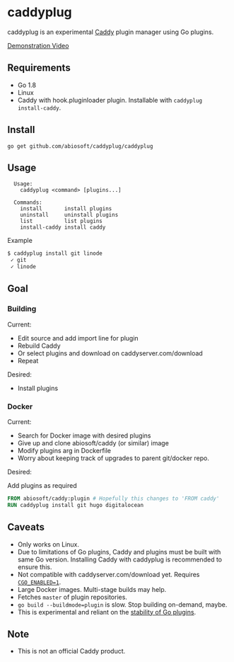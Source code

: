 caddyplug
=========

caddyplug is an experimental [Caddy](https://caddyserver.com) plugin manager using Go plugins.

[Demonstration Video](https://youtu.be/uKSgHhh6-rA)

## Requirements
* Go 1.8
* Linux
* Caddy with hook.pluginloader plugin. Installable with `caddyplug install-caddy`.

## Install
```
go get github.com/abiosoft/caddyplug/caddyplug
```

## Usage
```
  Usage:
    caddyplug <command> [plugins...]

  Commands:
    install       install plugins
    uninstall     uninstall plugins
    list          list plugins
    install-caddy install caddy
```

Example
```sh
$ caddyplug install git linode
 ✓ git
 ✓ linode
```

## Goal
### Building
Current: 
* Edit source and add import line for plugin
* Rebuild Caddy
* Or select plugins and download on caddyserver.com/download
* Repeat

Desired:
* Install plugins

### Docker
Current:
* Search for Docker image with desired plugins
* Give up and clone abiosoft/caddy (or similar) image
* Modify plugins arg in Dockerfile
* Worry about keeping track of upgrades to parent git/docker repo.

Desired:

Add plugins as required
```Dockerfile
FROM abiosoft/caddy:plugin # Hopefully this changes to 'FROM caddy'
RUN caddyplug install git hugo digitalocean
```

## Caveats
* Only works on Linux.
* Due to limitations of Go plugins, Caddy and plugins must be built with same Go version. Installing Caddy with caddyplug is recommended to ensure this.
* Not compatible with caddyserver.com/download yet. Requires [`CGO_ENABLED=1`](https://github.com/golang/go/issues/19569).
* Large Docker images. Multi-stage builds may help.
* Fetches `master` of plugin repositories.
* `go build --buildmode=plugin` is slow. Stop building on-demand, maybe.
* This is experimental and reliant on the [stability of Go plugins](https://github.com/golang/go/issues?utf8=%E2%9C%93&q=is%3Aissue%20is%3Aopen%20plugins).

## Note
* This is not an official Caddy product.
